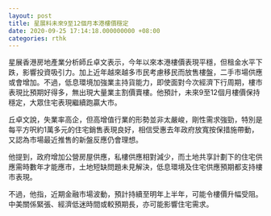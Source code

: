 ```yaml
---
layout: post
title: 星展料未來9至12個月本港樓價穩定
date: 2020-09-25 17:14:18.000000000 +08:00
categories: rthk
---
```


星展香港房地產業分析師丘卓文表示，今年以來本港樓價表現平穩，但租金水平下跌，影響投資吸引力。加上近年越來越多市民考慮移民而放售樓盤，二手市場供應或會增加。不過，低息環境加強業主持貨能力，即使面對今次經濟下行周期，樓市表現比預期好得多，無出現大量業主割價賣樓。他預計，未來9至12個月樓價保持穩定，大眾住宅表現繼續跑贏大市。

丘卓文說，失業率高企，但高增值行業的形勢並非太嚴峻，剛性需求強勁，特別是每平方呎約1萬多元的住宅銷售表現良好，相信受惠去年政府放寬按保措施帶動，又認為市場最近推售的新盤反應仍會理想。

他提到，政府增加公營房屋供應，私樓供應相對減少，而土地共享計劃下的住宅供應需時數年才能應市，土地短缺問題未見解決，低息環境及住宅供應預期都支持樓市表現。

不過，他指，近期金融市場波動，預計持續至明年上半年，可能令樓價升幅受阻。中美關係緊張、經濟低迷時間或較預期長，亦可能影響住宅需求。
